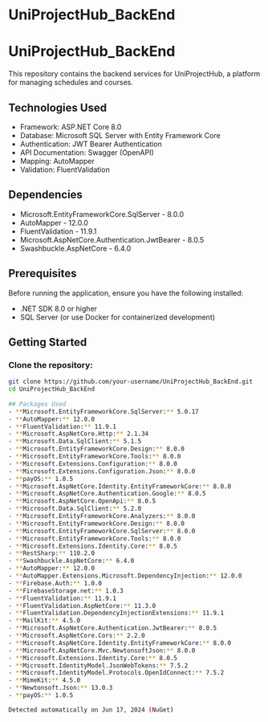 # UniProjectHub_BackEnd
# UniProjectHub_BackEnd

This repository contains the backend services for UniProjectHub, a platform for managing schedules and courses.

## Technologies Used

- Framework: ASP.NET Core 8.0
- Database: Microsoft SQL Server with Entity Framework Core
- Authentication: JWT Bearer Authentication
- API Documentation: Swagger (OpenAPI)
- Mapping: AutoMapper
- Validation: FluentValidation

## Dependencies

- Microsoft.EntityFrameworkCore.SqlServer - 8.0.0
- AutoMapper - 12.0.0
- FluentValidation - 11.9.1
- Microsoft.AspNetCore.Authentication.JwtBearer - 8.0.5
- Swashbuckle.AspNetCore - 6.4.0

## Prerequisites

Before running the application, ensure you have the following installed:

- .NET SDK 8.0 or higher
- SQL Server (or use Docker for containerized development)

## Getting Started

### Clone the repository:

```bash
git clone https://github.com/your-username/UniProjectHub_BackEnd.git
cd UniProjectHub_BackEnd
 
## Packages Used
- **Microsoft.EntityFrameworkCore.SqlServer:** 5.0.17
- **AutoMapper:** 12.0.0
- **FluentValidation:** 11.9.1
- **Microsoft.AspNetCore.Http:** 2.1.34
- **Microsoft.Data.SqlClient:** 5.1.5
- **Microsoft.EntityFrameworkCore.Design:** 8.0.0
- **Microsoft.EntityFrameworkCore.Tools:** 8.0.0
- **Microsoft.Extensions.Configuration:** 8.0.0
- **Microsoft.Extensions.Configuration.Json:** 8.0.0
- **payOS:** 1.0.5
- **Microsoft.AspNetCore.Identity.EntityFrameworkCore:** 8.0.0
- **Microsoft.AspNetCore.Authentication.Google:** 8.0.5
- **Microsoft.AspNetCore.OpenApi:** 8.0.5
- **Microsoft.Data.SqlClient:** 5.2.0
- **Microsoft.EntityFrameworkCore.Analyzers:** 8.0.0
- **Microsoft.EntityFrameworkCore.Design:** 8.0.0
- **Microsoft.EntityFrameworkCore.SqlServer:** 8.0.0
- **Microsoft.EntityFrameworkCore.Tools:** 8.0.0
- **Microsoft.Extensions.Identity.Core:** 8.0.5
- **RestSharp:** 110.2.0
- **Swashbuckle.AspNetCore:** 6.4.0
- **AutoMapper:** 12.0.0
- **AutoMapper.Extensions.Microsoft.DependencyInjection:** 12.0.0
- **Firebase.Auth:** 1.0.0
- **FirebaseStorage.net:** 1.0.3
- **FluentValidation:** 11.9.1
- **FluentValidation.AspNetCore:** 11.3.0
- **FluentValidation.DependencyInjectionExtensions:** 11.9.1
- **MailKit:** 4.5.0
- **Microsoft.AspNetCore.Authentication.JwtBearer:** 8.0.5
- **Microsoft.AspNetCore.Cors:** 2.2.0
- **Microsoft.AspNetCore.Identity.EntityFrameworkCore:** 8.0.0
- **Microsoft.AspNetCore.Mvc.NewtonsoftJson:** 8.0.0
- **Microsoft.Extensions.Identity.Core:** 8.0.5
- **Microsoft.IdentityModel.JsonWebTokens:** 7.5.2
- **Microsoft.IdentityModel.Protocols.OpenIdConnect:** 7.5.2
- **MimeKit:** 4.5.0
- **Newtonsoft.Json:** 13.0.3
- **payOS:** 1.0.5

Detected automatically on Jun 17, 2024 (NuGet)
